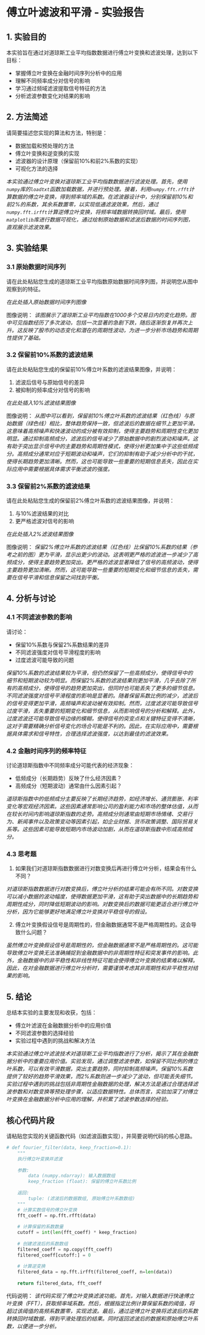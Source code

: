 # 傅立叶滤波和平滑 - 实验报告

## 1. 实验目的

本实验旨在通过对道琼斯工业平均指数数据进行傅立叶变换和滤波处理，达到以下目标：
- 掌握傅立叶变换在金融时间序列分析中的应用
- 理解不同频率成分对信号的影响
- 学习通过频域滤波提取信号特征的方法
- 分析滤波参数变化对结果的影响

## 2. 方法简述

请简要描述您实现的算法和方法，特别是：
- 数据加载和预处理的方法
- 傅立叶变换和逆变换的实现
- 滤波器的设计原理（保留前10%和前2%系数的实现）
- 可视化方法的选择

_本实验通过傅立叶变换对道琼斯工业平均指数数据进行滤波处理。首先，使用`numpy`库的`loadtxt`函数加载数据，并进行预处理。接着，利用`numpy.fft.rfft`计算数据的傅立叶变换，得到频率域的系数。在滤波器设计中，分别保留前10%和前2%的系数，其余系数置零，以实现低通滤波效果。然后，通过`numpy.fft.irfft`计算逆傅立叶变换，将频率域数据转换回时域。最后，使用`matplotlib`库进行数据可视化，通过绘制原始数据和滤波后数据的时间序列图，直观展示滤波效果。_

## 3. 实验结果

### 3.1 原始数据时间序列

请在此处粘贴您生成的道琼斯工业平均指数原始数据时间序列图，并说明您从图中观察到的特征。

_在此处插入原始数据时间序列图像_

图像说明：
_该图展示了道琼斯工业平均指数在1000多个交易日内的变化趋势。图中可见指数经历了多次波动，包括一次显著的急剧下跌，随后逐渐恢复并再次上升。这反映了股市的动态变化和潜在的周期性波动，为进一步分析市场趋势和周期性提供了基础。_

### 3.2 保留前10%系数的滤波结果

请在此处粘贴您生成的保留前10%傅立叶系数的滤波结果图像，并说明：
1. 滤波后信号与原始信号的差异
2. 被抑制的频率成分对信号的影响

_在此处插入10%滤波结果图像_

图像说明：
_从图中可以看到，保留前10%傅立叶系数的滤波结果（红色线）与原始数据（绿色线）相比，整体趋势保持一致，但滤波后的数据在细节上更加平滑。这意味着高频噪声和快速波动的成分被有效抑制，使得主要趋势和周期性变化更加明显。通过抑制高频成分，滤波后的信号减少了原始数据中的剧烈波动和噪声。这有助于突出显示信号中的主要趋势和周期性模式，使得分析更加集中于这些低频成分。高频成分通常对应于短期波动和噪声，它们的抑制有助于减少分析中的干扰，使得长期趋势更加清晰。然而，这也可能导致一些重要的短期信息丢失，因此在实际应用中需要根据具体需求平衡滤波的强度。_

### 3.3 保留前2%系数的滤波结果

请在此处粘贴您生成的保留前2%傅立叶系数的滤波结果图像，并说明：
1. 与10%滤波结果的对比
2. 更严格滤波对信号的影响

_在此处插入2%滤波结果图像_

图像说明：
_保留2%傅立叶系数的滤波结果（红色线）比保留10%系数的结果（参考之前的图）更为平滑，显示出更少的波动。这表明更严格的滤波进一步减少了高频成分，使得主要趋势更加突出。更严格的滤波显著降低了信号的高频波动，使得主要趋势更加清晰。然而，这可能导致一些重要的短期变化和细节信息的丢失，需要在信号平滑和信息保留之间找到平衡。_

## 4. 分析与讨论

### 4.1 不同滤波参数的影响

请讨论：
- 保留10%系数与保留2%系数结果的差异
- 不同滤波强度对信号平滑程度的影响
- 过度滤波可能导致的问题

_保留10%系数的滤波结果较为平滑，但仍然保留了一些高频成分，使得信号中的细节和短期波动较为明显。而保留2%系数的滤波结果则更加平滑，几乎去除了所有的高频成分，使得信号的趋势更加突出，但同时也可能丢失了更多的细节信息。不同滤波强度对信号平滑程度的影响是显著的。随着保留系数比例的减少，滤波后的信号变得更加平滑，高频噪声和波动被有效抑制。然而，过度滤波可能导致信号过度平滑，丢失重要的短期变化和细节信息，从而影响信号的分析和解释。此外，过度滤波还可能导致信号边缘的模糊，使得信号的突变点和关键特征变得不清晰，这对于需要精确分析信号变化的场合可能是不利的。因此，在实际应用中，需要根据具体需求和信号特性，合理选择滤波强度，以达到最佳的滤波效果。_

### 4.2 金融时间序列的频率特征

讨论道琼斯指数中不同频率成分可能代表的经济现象：
- 低频成分（长期趋势）反映了什么经济因素？
- 高频成分（短期波动）通常由什么因素引起？

_道琼斯指数中的低频成分主要反映了长期经济趋势，如经济增长、通货膨胀、利率变化等宏观经济因素。这些因素通常影响公司的盈利能力和市场的整体估值，从而在较长时间内影响道琼斯指数的走势。高频成分则通常由短期市场情绪、交易行为、新闻事件以及政策变动等因素引起，如企业财报、货币政策调整、国际贸易关系等。这些因素可能导致短期内市场波动加剧，从而在道琼斯指数中形成高频成分。_

### 4.3 思考题

1. 如果我们对道琼斯指数数据进行对数变换后再进行傅立叶分析，结果会有什么不同？

_对道琼斯指数数据进行对数变换后，傅立叶分析的结果可能会有所不同。对数变换可以减小数据的波动幅度，使得数据更加平滑，这有助于突出数据中的长期趋势和周期性成分，同时降低短期波动的影响。对数变换后的数据可能更适合进行傅立叶分析，因为它能够更好地满足傅立叶变换对平稳信号的假设。_

2. 傅立叶变换假设信号是周期性的，但金融数据通常不是严格周期性的。这会导致什么问题？

_虽然傅立叶变换假设信号是周期性的，但金融数据通常不是严格周期性的。这可能导致傅立叶变换无法准确捕捉到金融数据中的非周期性特征和突发事件的影响。此外，金融数据中的非平稳性和非线性特征可能会使得傅立叶变换的结果难以解释。因此，在对金融数据进行傅立叶分析时，需要谨慎考虑其非周期性和非平稳性对结果的影响。_

## 5. 结论

总结本实验的主要发现和收获，包括：
- 傅立叶滤波在金融数据分析中的应用价值
- 不同滤波参数的选择经验
- 实验过程中遇到的挑战和解决方法

_本实验通过傅立叶滤波技术对道琼斯工业平均指数进行了分析，揭示了其在金融数据分析中的重要应用价值。实验发现，通过调整滤波参数，如保留不同比例的傅立叶系数，可以有效平滑数据，突出主要趋势，同时抑制高频噪声。保留10%系数提供了较好的趋势平滑效果，而2%系数则进一步减少了波动，但可能丢失细节。实验过程中遇到的挑战包括非周期性金融数据的处理，解决方法是通过合理选择滤波参数和对数变换等预处理步骤，以适应数据特性。总体而言，实验加深了对傅立叶变换在金融数据分析中应用的理解，并积累了滤波参数选择的经验。_

## 核心代码片段

请粘贴您实现的关键函数代码（如滤波函数实现），并简要说明代码的核心思路。

```python
# def fourier_filter(data, keep_fraction=0.1):
    """
    执行傅立叶变换并滤波
    
    参数:
        data (numpy.ndarray): 输入数据数组
        keep_fraction (float): 保留的傅立叶系数比例
    
    返回:
        tuple: (滤波后的数据数组, 原始傅立叶系数数组)
    """
    # 计算实数信号的傅立叶变换
    fft_coeff = np.fft.rfft(data)
    
    # 计算保留的系数数量
    cutoff = int(len(fft_coeff) * keep_fraction)
    
    # 创建滤波后的系数数组
    filtered_coeff = np.copy(fft_coeff)
    filtered_coeff[cutoff:] = 0
    
    # 计算逆变换
    filtered_data = np.fft.irfft(filtered_coeff, n=len(data))
    
    return filtered_data, fft_coeff
```

代码说明：
_该代码实现了傅立叶变换滤波功能。首先，对输入数据进行快速傅立叶变换（FFT），获取频率域系数。然后，根据指定比例计算保留系数的阈值，将超过该阈值的高频系数置零，实现滤波。最后，通过逆傅立叶变换将滤波后的系数转换回时域数据，得到平滑处理后的结果。同时返回滤波后的数据和原始傅立叶系数，以便进一步分析。_
